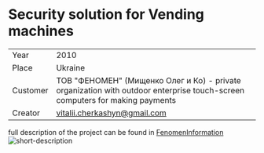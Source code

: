 # Security solution for Vending machines
|          |          |
|----------|----------|
|     Year | 2010   |
|    Place | Ukraine   |
| Customer | ТОВ "ФЕНОМЕН" (Мищенко Олег и Ко) - private organization with outdoor enterprise touch-screen computers for making payments   |
| Creator  | vitalii.cherkashyn@gmail.com |  

full description of the project can be found in [FenomenInformation](https://github.com/cherkavi/fenomen-project/tree/main/FenomenInformation)
![short-description](https://github.com/user-attachments/assets/cb55cebd-f6d1-4ebd-8cb2-51ff7bcc8e5b)
